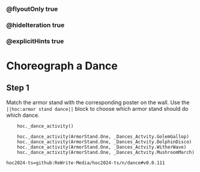 ### @flyoutOnly true
### @hideIteration true
### @explicitHints true

# Choreograph a Dance

## Step 1
Match the armor stand with the corresponding poster on the wall. Use the ``||hoc:armor stand dance||`` block to choose which armor stand should do which dance.


```ghost
    hoc._dance_activity()
```
```template
    hoc._dance_activity(ArmorStand.One, _Dances_Actvity.GolemGallop)
    hoc._dance_activity(ArmorStand.One, _Dances_Actvity.DolphinDisco)
    hoc._dance_activity(ArmorStand.One, _Dances_Actvity.WitherWave)
    hoc._dance_activity(ArmorStand.One, _Dances_Actvity.MushroomMarch)
```

```package
hoc2024-ts=github:ReWrite-Media/hoc2024-ts/n/dance#v0.0.111
```